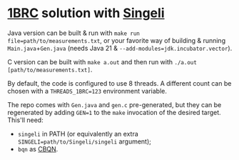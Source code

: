 # [1BRC](https://github.com/gunnarmorling/1brc) solution with [Singeli](https://github.com/mlochbaum/Singeli)

Java version can be built & run with `make run file=path/to/measurements.txt`, or your favorite way of building & running `Main.java`+`Gen.java` (needs Java 21 & `--add-modules=jdk.incubator.vector`).

C version can be built with `make a.out` and then run with `./a.out [path/to/measurements.txt]`.

By default, the code is configured to use 8 threads. A different count can be chosen with a `THREADS_1BRC=123` environment variable.

The repo comes with `Gen.java` and `gen.c` pre-generated, but they can be regenerated by adding `GEN=1` to the `make` invocation of the desired target. This'll need:

- `singeli` in PATH (or equivalently an extra `SINGELI=path/to/Singeli/singeli` argument);
- `bqn` as [CBQN](https://github.com/dzaima/CBQN).